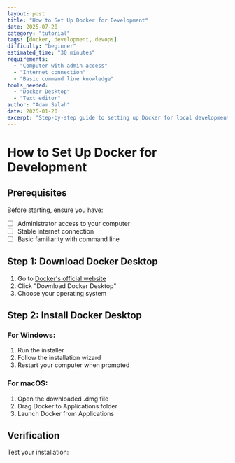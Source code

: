 ```yaml
---
layout: post
title: "How to Set Up Docker for Development"
date: 2025-07-20
category: "tutorial"
tags: [docker, development, devops]
difficulty: "beginner"
estimated_time: "30 minutes"
requirements: 
  - "Computer with admin access"
  - "Internet connection"
  - "Basic command line knowledge"
tools_needed:
  - "Docker Desktop"
  - "Text editor"
author: "Adam Salah"
date: 2025-01-20
excerpt: "Step-by-step guide to setting up Docker for local development."
---
```


# How to Set Up Docker for Development

## Prerequisites

Before starting, ensure you have:
- [ ] Administrator access to your computer
- [ ] Stable internet connection
- [ ] Basic familiarity with command line

## Step 1: Download Docker Desktop

1. Go to [Docker's official website](https://docker.com)
2. Click "Download Docker Desktop"
3. Choose your operating system

## Step 2: Install Docker Desktop

### For Windows:
1. Run the installer
2. Follow the installation wizard
3. Restart your computer when prompted

### For macOS:
1. Open the downloaded .dmg file
2. Drag Docker to Applications folder
3. Launch Docker from Applications

## Verification

Test your installation:
